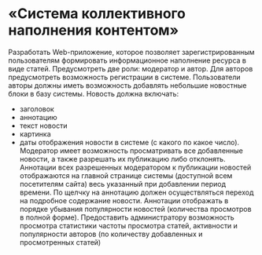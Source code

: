 # «Система коллективного наполнения контентом»

Разработать Web-приложение, которое позволяет зарегистрированным
пользователям формировать информационное наполнение ресурса в виде
статей. Предусмотреть две роли: модератор и автор. Для авторов предусмотреть возможность регистрации в системе.
Пользователи авторы должны иметь возможность добавлять небольшие новостные блоки в базу системы. Новость должна включать:
- заголовок
- аннотацию
- текст новости
- картинка
- даты отображения новости в системе (с какого по какое число).
Модератор имеет возможность просматривать все добавленные новости, а также разрешать их публикацию либо отклонять.
Аннотации всех разрешенных модератором к публикации новостей
отображаются на главной странице системы (доступной всем посетителям
сайта) весь указанный при добавлении период времени. По щелчку на аннотацию должен осуществляться переход на подробное содержание новости.
Аннотации отображать в порядке убывания популярности новостей
(количества просмотров в полной форме).
Предоставить администратору возможность просмотра статистики частоты просмотра статей, активности и популярности авторов (по количеству добавленных и просмотренных статей)
